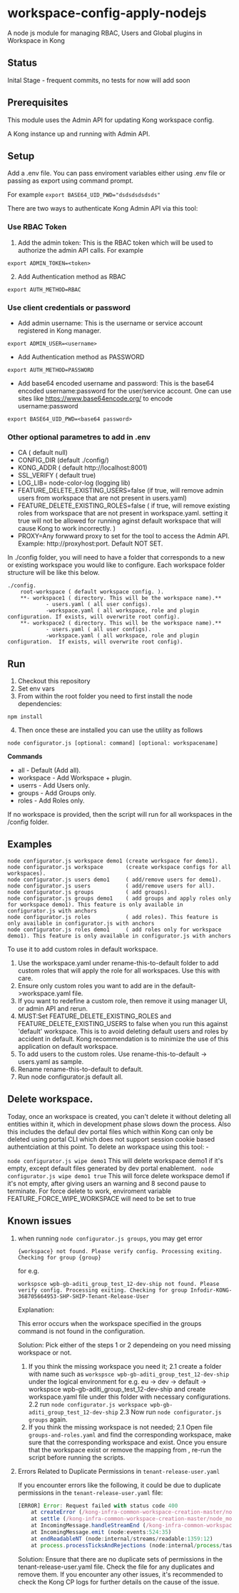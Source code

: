 # workspace-config-apply-nodejs

A node js module for managing RBAC, Users and Global plugins in Workspace in Kong

## Status
Inital Stage - frequent commits, no tests for now will add soon

## Prerequisites
This module uses the Admin API for updating Kong workspace config.

A Kong instance up and running with Admin API.


## Setup

Add a .env file. You can pass enviroment variables either using .env file or passing as export using command prompt.

For example `` export BASE64_UID_PWD="dsdsdsdsdsds"  ``

There are two ways to authenticate Kong Admin API via this tool:

### Use RBAC Token
1. Add the admin token: This is the RBAC token which will be used to authorize the admin API calls.
   For example
```
export ADMIN_TOKEN=<token>
```
2. Add Authentication method as RBAC
```
export AUTH_METHOD=RBAC
```

### Use client credentials or password

* Add admin username: This is the username or service account registered in Kong manager.
```
export ADMIN_USER=<username>
```
* Add Authentication method as PASSWORD
```
export AUTH_METHOD=PASSWORD
```
* Add base64 encoded username and password: This is the base64 encoded username:password for the user/service account. One can use sites like https://www.base64encode.org/ to encode username:password
```
export BASE64_UID_PWD=<base64 password>
```

### Other optional parametres to add in .env  

* CA ( default null)  
* CONFIG_DIR (default ./config/)   
* KONG_ADDR ( default http://localhost:8001)   
* SSL_VERIFY ( default true)  
* LOG_LIB= node-color-log (logging lib)  
* FEATURE_DELETE_EXISTING_USERS=false (if true, will remove admin users from workspace that are not present in users.yaml)  
* FEATURE_DELETE_EXISTING_ROLES=false ( if true, will remove existing roles from workspace that are not present in workspace.yaml. setting it true will not be allowed for running aginst default workspace that will cause Kong to work incorrectly. )
* PROXY=Any forwward proxy to set for the tool to access the Admin API. Example: http://proxyhost:port. Default NOT SET.


In ./config folder, you will need to have a folder that corresponds to a new or existing workspace you would like to configure. Each workspace folder structure will be like this below.  

```
./config.  
	root-workspace ( default workspace config. ).   
	**- workspace1 ( directory. This will be the workspace name).**     
			- users.yaml ( all user configs).   
			-workspace.yaml ( all workspace, role and plugin configuration. If exists, will overwrite root config).  
	**- workspace2 ( directory. This will be the workspace name).**
			- users.yaml ( all user configs).    
			-workspace.yaml ( all workspace, role and plugin configuration.  If exists, will overwrite root config).   
```

## Run

1. Checkout this repository
2. Set env vars
3. From within the root folder you need to first install the node dependencies:

```
npm install
````

4. Then once these are installed you can use the utility as follows

```
node configurator.js [optional: command] [optional: workspacename]
````
**Commands**

* all       - Default (Add all). 
* workspace - Add Workspace + plugin. 
* userrs    - Add Users only.
* groups    - Add Groups only.  
* roles     - Add Roles only.  

If no workspace is provided, then the script will run for all workspaces in the /config folder.

## Examples

```
node configurator.js workspace demo1 (create workspace for demo1).    
node configurator.js workspace       (create workspace configs for all workspaces).   
node configurator.js users demo1     ( add/remove users for demo1).   
node configurator.js users           ( add/remove users for all).   
node configurator.js groups  	     ( add groups).   
node configurator.js groups demo1    ( add groups and apply roles only for workspace demo1). This feature is only available in configurator.js with anchors
node configurator.js roles  	     ( add roles). This feature is only available in configurator.js with anchors   
node configurator.js roles demo1     ( add roles only for workspace demo1). This feature is only available in configurator.js with anchors
```
To use it to add custom roles in default workspace.

1. Use the workspace.yaml under rename-this-to-default folder to add custom roles that will apply the role for all workspaces. Use this with care.
2. Ensure only custom roles you want to add are in the default->workspace.yaml file.
3. If you want to redefine a custom role, then remove it using manager UI, or admin API and rerun. 
4. MUST:Set FEATURE_DELETE_EXISTING_ROLES and FEATURE_DELETE_EXISTING_USERS to false when you run this against 'default' workspace. This is to avoid deleting default users and roles by accident in default. Kong recommendation is to minimize the use of this application on default workspace.
5. To add users to the custom roles. Use rename-this-to-default -> users.yaml as sample.  
6. Rename rename-this-to-default to default.
7. Run node configurator.js default all.

## Delete workspace.
Today, once an workspace is created, you can't delete it without deleting all entities within it, which in development phase slows down the process.
Also this includes the defaul dev portal files which within Kong can only be deleted using portal CLI which does not support session cookie based authentciation at this point.
To delete an workspace using this tool: -

``` node configurator.js wipe demo1 ``` This will delete workspace demo1 if it's empty, except default files generated by dev portal enablement.
``` node configurator.js wipe demo1 true``` This will force delete workspace demo1 if it's not empty, after giving users an warning and 8 second pause to terminate.
For force delete to work, enviroment variable FEATURE_FORCE_WIPE_WORKSPACE will need to be set to true

## Known issues

1. when running `node configurator.js groups`, you may get error

    `{workspace} not found. Please verify config. Processing exiting. Checking for group {group}`

    for e.g.

    `workspsce wpb-gb-aditi_group_test_12-dev-ship not found. Please verify config. Processing exiting. Checking for group Infodir-KONG-368705664953-SHP-SHIP-Tenant-Release-User`

	Explanation:

    This error occurs when the workspace specified in the groups command is not found in the configuration. 


	Solution:  Pick either of the steps 1 or 2 dependeing on you need missing workspace or not. 

	1. If you think the missing workspace you need it;
        2.1 create a folder with name such as `workspsce wpb-gb-aditi_group_test_12-dev-ship` under the logical environment for e.g. eu -> dev -> default -> workspsce wpb-gb-aditi_group_test_12-dev-ship and create workspace.yaml file under this folder with necessary configurations.
        2.2 run `node configurator.js workspace wpb-gb-aditi_group_test_12-dev-ship`
        2.3 Now run `node configurator.js groups` again.
	2. If you think the missing workspace is not needed;
        2.1 Open file `groups-and-roles.yaml` and find the corresponding workspace, make sure that the corresponding workspace and exist. Once you ensure that the workspace exist or remove the mapping from , re-run the script
    before running the scripts. 

2. Errors Related to Duplicate Permissions in `tenant-release-user.yaml`

	If you encounter errors like the following, it could be due to duplicate permissions in the `tenant-release-user.yaml` file:

	```javascript
	[ERROR] Error: Request failed with status code 400
		at createError (/kong-infra-common-workspace-creation-master/node_modules/axios/lib/core/createError.js:16:15)
		at settle (/kong-infra-common-workspace-creation-master/node_modules/axios/lib/core/settle.js:17:12)
		at IncomingMessage.handleStreamEnd (/kong-infra-common-workspace-creation-master/node_modules/axios/lib/adapters/http.js:269:11)
		at IncomingMessage.emit (node:events:524:35)
		at endReadableNT (node:internal/streams/readable:1359:12)
		at process.processTicksAndRejections (node:internal/process/task_queues:82:21)
	```
	Solution: Ensure that there are no duplicate sets of permissions in the tenant-release-user.yaml file. Check the file for any duplicates and remove them. If you encounter any other issues, it's recommended to check the Kong CP logs for further details on the cause of the issue.
